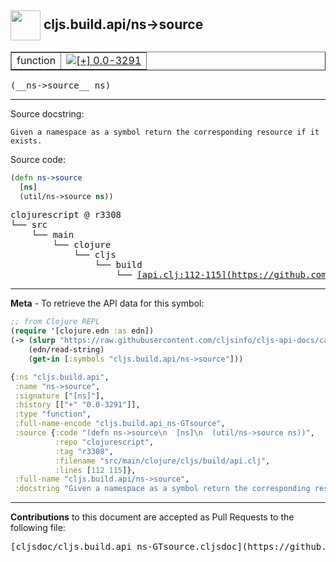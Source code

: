 ## <img width="48px" valign="middle" src="http://i.imgur.com/Hi20huC.png"> cljs.build.api/ns->source

 <table border="1">
<tr>

<td>function</td>
<td><a href="https://github.com/cljsinfo/cljs-api-docs/tree/0.0-3291"><img valign="middle" alt="[+] 0.0-3291" src="https://img.shields.io/badge/+-0.0--3291-lightgrey.svg"></a> </td>
</tr>
</table>

 <samp>
(__ns->source__ ns)<br>
</samp>

---




Source docstring:

```
Given a namespace as a symbol return the corresponding resource if it exists.
```

Source code:

```clj
(defn ns->source
  [ns]
  (util/ns->source ns))
```

 <pre>
clojurescript @ r3308
└── src
    └── main
        └── clojure
            └── cljs
                └── build
                    └── <ins>[api.clj:112-115](https://github.com/clojure/clojurescript/blob/r3308/src/main/clojure/cljs/build/api.clj#L112-L115)</ins>
</pre>


---

__Meta__ - To retrieve the API data for this symbol:

```clj
;; from Clojure REPL
(require '[clojure.edn :as edn])
(-> (slurp "https://raw.githubusercontent.com/cljsinfo/cljs-api-docs/catalog/cljs-api.edn")
    (edn/read-string)
    (get-in [:symbols "cljs.build.api/ns->source"]))
```

```clj
{:ns "cljs.build.api",
 :name "ns->source",
 :signature ["[ns]"],
 :history [["+" "0.0-3291"]],
 :type "function",
 :full-name-encode "cljs.build.api_ns-GTsource",
 :source {:code "(defn ns->source\n  [ns]\n  (util/ns->source ns))",
          :repo "clojurescript",
          :tag "r3308",
          :filename "src/main/clojure/cljs/build/api.clj",
          :lines [112 115]},
 :full-name "cljs.build.api/ns->source",
 :docstring "Given a namespace as a symbol return the corresponding resource if it exists."}

```

---

__Contributions__ to this document are accepted as Pull Requests to the following file:

 <pre>
[cljsdoc/cljs.build.api_ns-GTsource.cljsdoc](https://github.com/cljsinfo/cljs-api-docs/blob/master/cljsdoc/cljs.build.api_ns-GTsource.cljsdoc)
</pre>


